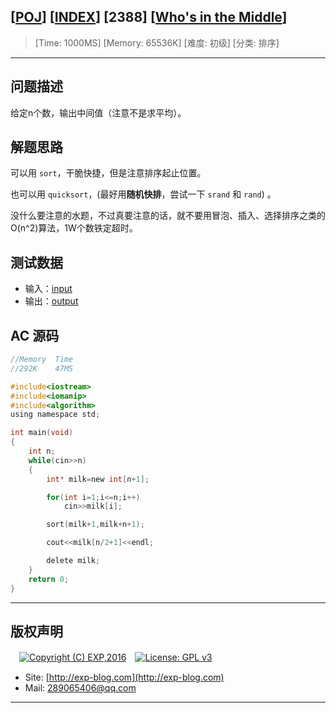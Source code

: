 ## [[POJ](http://poj.org/)] [[INDEX](https://github.com/lyy289065406/POJ-Solving-Reports)] [2388] [[Who's in the Middle](http://poj.org/problem?id=2388)]

> [Time: 1000MS] [Memory: 65536K] [难度: 初级] [分类: 排序]

------

## 问题描述

给定n个数，输出中间值（注意不是求平均）。


## 解题思路

可以用 `sort`，干脆快捷，但是注意排序起止位置。

也可以用 `quicksort`，(最好用**随机快排**，尝试一下 `srand` 和 `rand`) 。

没什么要注意的水题，不过真要注意的话，就不要用冒泡、插入、选择排序之类的O(n^2)算法，1W个数铁定超时。


## 测试数据

- 输入：[input](/reports/POJ1016-Numbers%20That%20Count/testdata/input.dat)
- 输出：[output](/reports/POJ1016-Numbers%20That%20Count/testdata/output.dat)


## AC 源码


```c
//Memory  Time
//292K    47MS  

#include<iostream>
#include<iomanip>
#include<algorithm>
using namespace std;

int main(void)
{
	int n;
	while(cin>>n)
	{
		int* milk=new int[n+1];

		for(int i=1;i<=n;i++)
			cin>>milk[i];

		sort(milk+1,milk+n+1);

		cout<<milk[n/2+1]<<endl;

		delete milk;
	}
	return 0;
}
```

------

## 版权声明

　[![Copyright (C) EXP,2016](https://img.shields.io/badge/Copyright%20(C)-EXP%202016-blue.svg)](http://exp-blog.com)　[![License: GPL v3](https://img.shields.io/badge/License-GPL%20v3-blue.svg)](https://www.gnu.org/licenses/gpl-3.0)
  

- Site: [http://exp-blog.com](http://exp-blog.com) 
- Mail: <a href="mailto:289065406@qq.com?subject=[EXP's Github]%20Your%20Question%20（请写下您的疑问）&amp;body=What%20can%20I%20help%20you?%20（需要我提供什么帮助吗？）">289065406@qq.com</a>


------
